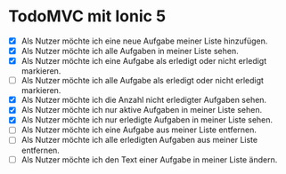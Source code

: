 # TodoMVC mit Ionic 5

- [x] Als Nutzer möchte ich eine neue Aufgabe meiner Liste hinzufügen.
- [x] Als Nutzer möchte ich alle Aufgaben in meiner Liste sehen.
- [x] Als Nutzer möchte ich eine Aufgabe als erledigt oder nicht erledigt
      markieren.
- [ ] Als Nutzer möchte ich alle Aufgabe als erledigt oder nicht erledigt
      markieren.
- [x] Als Nutzer möchte ich die Anzahl nicht erledigter Aufgaben sehen.
- [x] Als Nutzer möchte ich nur aktive Aufgaben in meiner Liste sehen.
- [x] Als Nutzer möchte ich nur erledigte Aufgaben in meiner Liste sehen.
- [ ] Als Nutzer möchte ich eine Aufgabe aus meiner Liste entfernen.
- [ ] Als Nutzer möchte ich alle erledigten Aufgaben aus meiner Liste entfernen.
- [ ] Als Nutzer möchte ich den Text einer Aufgabe in meiner Liste ändern.
